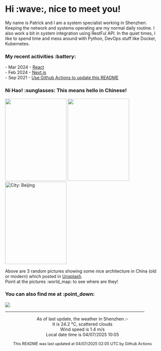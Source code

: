 <h1> Hi :wave:, nice to meet you! </h1>

<!-- <img align='right' src="https://media.giphy.com/media/3o6ZsWiPs8bx32YWyY/giphy.gif" width="300" /> -->

<p alight="left">My name is Patrick and I am a system specialist working in Shenzhen. Keeping the network and systems operating are my normal daily routine. I also work a bit in system integration using RestFul API. In the quiet times, I like to spend time and mess around with Python, DevOps stuff like Docker, Kubernetes.</p>
<h3>My recent activities :battery:</h3>
<!-- Activities start -->
- Mar 2024 - <a href='https://github.com/MoonHighway/learning-react' target='_blank'>React</a><br>
- Feb 2024 - <a href='#' target='_blank'>Next.js</a><br>
- Sep 2021 - <a href='https://docs.github.com/en/actions' target='_blank'>Use Github Actions to update this README</a><br><!-- Activities end -->

<h3>Ni Hao! :sunglasses: This means hello in Chinese!</h3>
<!-- Picture start -->
<p><img width="200" height="267" src="https://images.unsplash.com/photo-1590520623494-2ec1cc752900?crop=entropy&cs=tinysrgb&fit=max&fm=jpg&ixid=M3wyNjYzMzV8MHwxfHJhbmRvbXx8fHx8fHx8fDE3NDM5OTE1MTR8&ixlib=rb-4.0.3&q=80&w=200" /> <img width="200" height="267" src="https://images.unsplash.com/photo-1490351267196-b7a67e26e41b?crop=entropy&cs=tinysrgb&fit=max&fm=jpg&ixid=M3wyNjYzMzV8MHwxfHJhbmRvbXx8fHx8fHx8fDE3NDM5OTE1MTR8&ixlib=rb-4.0.3&q=80&w=200" /> <img width="200" height="267" src="https://images.unsplash.com/photo-1690719149298-6b8c4699b987?crop=entropy&cs=tinysrgb&fit=max&fm=jpg&ixid=M3wyNjYzMzV8MHwxfHJhbmRvbXx8fHx8fHx8fDE3NDM5OTE1MTR8&ixlib=rb-4.0.3&q=80&w=200" title="City: Beijing" /> </p><!-- Picture end -->
<p>Above are 3 random pictures showing some nice architecture in China (old or modern) which posted in <a href='https://unsplash.com/' target='_blank'>Unsplash</a>.<br>Point at the pictures :world_map: to see where are they!</p>

<h3>You can also find me at :point_down:</h3>
<p><a href="https://www.linkedin.com/in/patrick-law" target="_blank"><img src="https://img.shields.io/badge/linkedin-%230077B5.svg?&style=for-the-badge&logo=linkedin&logoColor=white" /></a>
</P>
<hr size='8' width='90%'>

<!-- Weather start -->
<p align="center">As of last update, the weather in Shenzhen :- <br>
It is 24.2 &#8451;, scattered clouds<br>
Wind speed is 1.4 m/s<br>
Local date time is 04/07/2025 10:05<br></p><!-- Weather end -->
<!-- Updatetime start -->
<p align="center" style="font-size:90%">This README was last updated at 04/07/2025 02:05 UTC by Github Actions</p><!-- Updatetime end -->
